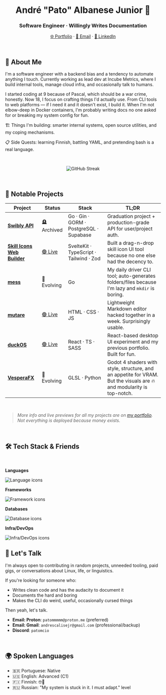 <h1 align="center">André "Pato" Albanese Junior 🦆</h1>
<h3 align="center">Software Engineer · Willingly Writes Documentation</h3>

<p align="center">
	<a href="https://www.devkcud.com">🌐 Portfolio</a> ·
	<a href="mailto:patommmmm@proton.me">📧 Email</a> · 
	<a href="https://www.linkedin.com/in/andre-albanese-junior">🔗 LinkedIn</a>
</p>

<br>

## 🧠 About Me

I'm a software engineer with a backend bias and a tendency to automate anything I touch. Currently working as lead dev at Incube Metrics, where I build internal tools, manage cloud infra, and occasionally talk to humans.

I started coding at 9 because of Pascal, which should be a war crime, honestly. Now 18, I focus on crafting things I'd actually use. From CLI tools to web platforms — if I need it and it doesn't exist, I build it. When I'm not elbow-deep in Docker containers, I'm probably writing docs no one asked for or breaking my system config for fun.

🏗️ Things I'm building: smarter internal systems, open source utilities, and my coping mechanisms.

📋 Side Quests: learning Finnish, battling YAML, and pretending bash is a real language.

<br>

<p align="center">
	<img src="https://streak-stats.devkcud.com?user=devkcud&theme=transparent&hide_border=true&short_numbers=true" alt="GitHub Streak" />
</p>

<br>

## 📌 Notable Projects

| Project                                                                   | Status                                    | Stack                                   | TL;DR                                                                                                                |
| ------------------------------------------------------------------------- | ----------------------------------------- | --------------------------------------- | -------------------------------------------------------------------------------------------------------------------- |
| [**Swibly API**](https://github.com/swibly/swibly-api)                    | 🪦 Archived                               | Go · Gin · GORM · PostgreSQL · Supabase | Graduation project + production-grade API for user/project auth.                                                     |
| [**Skill Icons Web Builder**](https://github.com/devkcud/skill-icons-web) | [🟢 Live](https://skillicons.devkcud.com) | SvelteKit · TypeScript · Tailwind · Zod | Built a drag-n-drop skill icon UI tool because no one else had the decency to.                                       |
| [**mess**](https://github.com/devkcud/mess)                               | 🧬 Evolving                               | Go                                      | My daily driver CLI tool; auto-generates folders/files because I'm lazy and `mkdir` is boring.                       |
| [**mutare**](https://github.com/devkcud/mutare)                           | [🟢 Live](https://mutare.devkcud.com)     | HTML · CSS · JS                         | Lightweight Markdown editor hacked together in a week. Surprisingly usable.                                          |
| [**duckOS**](https://github.com/devkcud/duckos)                           | [🟢 Live](https://duckos.devkcud.com)     | React · TS · SASS                       | React-based desktop UI experiment and my previous portfolio. Built for fun.                                          |
| [**VesperaFX**](https://github.com/devkcud/VesperaFX)                     | 🧬 Evolving                               | GLSL · Python                           | Godot 4 shaders with style, structure, and an appetite for VRAM. But the visuals are 🔥 and modularity is top-notch. |

<br>

> _More info and live previews for all my projects are on [my portfolio](https://www.devkcud.com). Not everything is deployed because money exists._

<br>

## 🛠️ Tech Stack & Friends

<br>

**Languages**

<img src="https://skillicons.dev/icons?i=cs,typescript,golang,rust,python&theme=dark&perline=5" alt="Language icons" />

**Frameworks**

<img src="https://skillicons.dev/icons?i=react,nextjs,svelte,dotnet&theme=dark&perline=4" alt="Framework icons" />

**Databases**

<img src="https://skillicons.dev/icons?i=mongodb,postgresql&theme=dark&perline=3" alt="Database icons" />

**Infra/DevOps**

<img src="https://skillicons.dev/icons?i=firebase,linux,docker,aws&theme=dark&perline=4" alt="Infra/DevOps icons" />

<br>

## 🤝 Let's Talk

I'm always open to contributing in random projects, unneeded tooling, paid gigs, or conversations about Linux, life, or linguistics.

If you're looking for someone who:

- Writes clean code and has the audacity to document it
- Documents the hard and boring
- Makes the CLI do weird, useful, occasionally cursed things

Then yeah, let's talk.

- **Email: Proton**: `patommmmm@proton.me` (preferred)
- **Email: Gmail**: `andrescalisejr@gmail.com` (professional/backup)
- **Discord**: `patomcio`

<br>

## 🌍 Spoken Languages

- 🇧🇷 Portuguese: Native
- 🇺🇸 English: Advanced (C1)
- 🇫🇮 Finnish: 🤓🤫
- 🇷🇺 Russian: "My system is stuck in it. I must adapt." level

